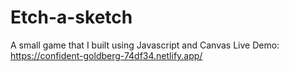# Etch-a-sketch
A small game that I built using Javascript and Canvas
Live Demo: https://confident-goldberg-74df34.netlify.app/
